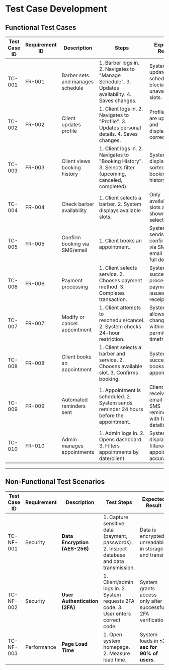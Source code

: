 
# Test Case Development

## Functional Test Cases  
| Test Case ID | Requirement ID | Description | Steps | Expected Result | Actual Result | Status |
|-------------|---------------|-------------|-------|-----------------|---------------|--------|
| TC-001 | FR-001 | Barber sets and manages schedule | 1. Barber logs in. 2. Navigates to "Manage Schedule". 3. Updates availability. 4. Saves changes. | System updates the schedule, blocking off unavailable slots. | - | - |
| TC-002 | FR-002 | Client updates profile | 1. Client logs in. 2. Navigates to "Profile". 3. Updates personal details. 4. Saves changes. | Profile details are updated and displayed correctly. | - | - |
| TC-003 | FR-003 | Client views booking history | 1. Client logs in. 2. Navigates to "Booking History". 3. Selects filter (upcoming, canceled, completed). | System displays sorted booking history. | - | - |
| TC-004 | FR-004 | Check barber availability | 1. Client selects a barber. 2. System displays available slots. | Only available slots are shown for selection. | - | - |
| TC-005 | FR-005 | Confirm booking via SMS/email | 1. Client books an appointment. | System sends confirmation via SMS and email with full details. | - | - |
| TC-006 | FR-006 | Payment processing | 1. Client selects service. 2. Chooses payment method. 3. Completes transaction. | System successfully processes payment and issues a receipt. | - | - |
| TC-007 | FR-007 | Modify or cancel appointment | 1. Client attempts to reschedule/cancel. 2. System checks 24-hour restriction. | System allows changes if within the permitted timeframe. | - | - |
| TC-008 | FR-008 | Client books an appointment | 1. Client selects a barber and service. 2. Chooses available slot. 3. Confirms booking. | System successfully books appointment. | - | - |
| TC-009 | FR-009 | Automated reminders sent | 1. Appointment is scheduled. 2. System sends reminder 24 hours before the appointment. | Client receives email and SMS reminder with full details. | - | - |
| TC-010 | FR-010 | Admin manages appointments | 1. Admin logs in. 2. Opens dashboard. 3. Filters appointments by date/client. | System displays filtered appointments accurately. | - | - |

---

## Non-Functional Test Scenarios  
| Test Case ID | Requirement | Description | Test Steps | Expected Result | Actual Result | Status |
|-------------|------------|-------------|-----------|----------------|---------------|--------|
| TC-NF-001 | Security | **Data Encryption (AES-256)** | 1. Capture sensitive data (payment, passwords). 2. Inspect database and data transmission. | Data is encrypted, unreadable in storage and transit. | - | - |
| TC-NF-002 | Security | **User Authentication (2FA)** | 1. Client/admin logs in. 2. System requests 2FA code. 3. User enters correct code. | System grants access only after successful 2FA verification. | - | - |
| TC-NF-003 | Performance | **Page Load Time** | 1. Open system homepage. 2. Measure load time. | System loads in **≤2 sec for 90% of users**. | - | - |
